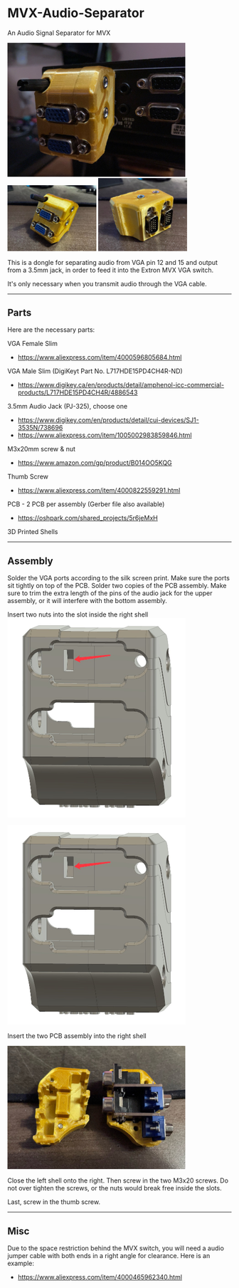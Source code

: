 # MVX-Audio-Separator
An Audio Signal Separator for MVX

<img src="./Pics/cover.jpg" width="400px" />
<img src="./Pics/outside.jpg" width="200px" /> <img src="./Pics/inside.jpg" width="200px" />

This is a dongle for separating audio from VGA pin 12 and 15 and output from a 3.5mm jack, in order to feed it into the Extron MVX VGA switch.

It's only necessary when you transmit audio through the VGA cable.

-------

## Parts

Here are the necessary parts:

VGA Female Slim
- https://www.aliexpress.com/item/4000596805684.html

VGA Male Slim (DigiKeyt Part No. L717HDE15PD4CH4R-ND)
- https://www.digikey.ca/en/products/detail/amphenol-icc-commercial-products/L717HDE15PD4CH4R/4886543

3.5mm Audio Jack (PJ-325), choose one
- https://www.digikey.com/en/products/detail/cui-devices/SJ1-3535N/738696
- https://www.aliexpress.com/item/1005002983859846.html

M3x20mm screw & nut
- https://www.amazon.com/gp/product/B014OO5KQG

Thumb Screw
- https://www.aliexpress.com/item/4000822559291.html

PCB - 2 PCB per assembly (Gerber file also available)
- https://oshpark.com/shared_projects/5r6jeMxH

3D Printed Shells


-------

## Assembly

Solder the VGA ports according to the silk screen print. Make sure the ports sit tightly on top of the PCB. Solder two copies of the PCB assembly. Make sure to trim the extra length of the pins of the audio jack for the upper assembly, or it will interfere with the bottom assembly.

Insert two nuts into the slot inside the right shell
<img src="./Pics/screw1.jpg" width="400px" />

<img src="./Pics/screw1.jpg" width="400px" />

Insert the two PCB assembly into the right shell

<img src="./Pics/insert_pcb.jpg" width="400px" />

Close the left shell onto the right. Then screw in the two M3x20 screws. Do not over tighten the screws, or the nuts would break free inside the slots.

Last, screw in the thumb screw.


-----

## Misc
Due to the space restriction behind the MVX switch, you will need a audio jumper cable with both ends in a right angle for clearance. Here is an example:
- https://www.aliexpress.com/item/4000465962340.html
